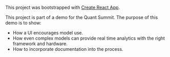 This project was bootstrapped with [Create React App](https://github.com/facebookincubator/create-react-app).

This project is part of a demo for the Quant Summit.  The purpose of this demo is to show:

* How a UI encourages model use.
* How even complex models can provide real time analytics with the right framework and hardware. 
* How to incorporate documentation into the process.